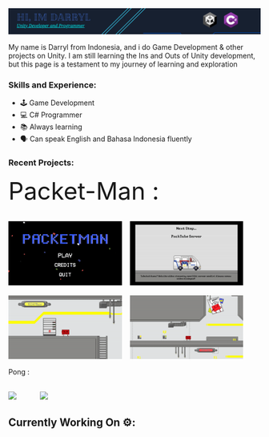<img src="https://github.com/PerpleXG29/PerpleXG29/blob/main/Github%20Banner.png" border="0" width="1920" align="centre">

My name is Darryl from Indonesia, and i do Game Development & other projects on Unity. I am still learning the Ins and Outs of Unity development, but this page is a testament to my journey of learning and exploration



### Skills and Experience:
* 🕹️ Game Development
* 💻 C# Programmer
* 📚 Always learning
* 🗣️ Can speak English and Bahasa Indonesia fluently


### Recent Projects:

<font size="+10">Packet-Man :</font>
<br></br>

<img src="https://github.com/PerpleXG29/PerpleXG29/blob/17d89f11c23e01dec61dc9f19faf3020092657cf/PacketMan%20Main%20Menu.gif" border="0" width="45%"/>&nbsp; &nbsp; <img src="https://github.com/PerpleXG29/PerpleXG29/blob/17d89f11c23e01dec61dc9f19faf3020092657cf/PacketMan%20Loading%20Screen.gif" border="0" width="45%"/><br><br> <img src="https://github.com/PerpleXG29/PerpleXG29/blob/17d89f11c23e01dec61dc9f19faf3020092657cf/PacketMan%20GamePlay%201.gif" border="0" width="45%"/>&nbsp; &nbsp; <img src="https://github.com/PerpleXG29/PerpleXG29/blob/17d89f11c23e01dec61dc9f19faf3020092657cf/PacketMan%20GamePlay%202.gif" border="0" width="45%"/>

Pong :
<br></br>

<img src="https://github.com/PerpleXG29/PerpleXG29/blob/8dc483f2f39208db99cd8d2bb3cdb3e90e88cd50/Pong%201.gif" border="0" width="45%"/>&nbsp; &nbsp;&nbsp; &nbsp;&nbsp; &nbsp;&nbsp; &nbsp;<img src="https://github.com/PerpleXG29/PerpleXG29/blob/2e65c22e10934629745e4f7d9b19516878468e79/Pong%202.gif" border="0" width="45%"/>


## Currently Working On ⚙️:
